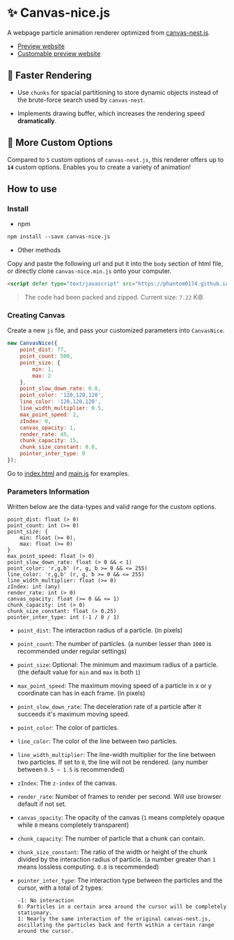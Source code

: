 # ✨ Canvas-nice.js

A webpage particle animation renderer optimized from [canvas-nest.js](https://github.com/hustcc/canvas-nest.js/).

- [Preview website](https://phantom0174.github.io/canvas-nice.js/)
- [Customable preview website](https://codepen.io/phantom0174/pen/OJoXWmJ)

## 💨 **Faster Rendering**

- Use `chunks` for spacial partitioning to store dynamic objects instead of the brute-force search used by `canvas-nest`.

- Implements drawing buffer, which increases the rendering speed **dramatically**.

## 🎨 **More Custom Options**

Compared to `5` custom options of `canvas-nest.js`, this renderer offers up to **`14`** custom options. Enables you to create a variety of animation!

## How to use

### Install

- npm

```markdown
npm install --save canvas-nice.js
```

- Other methods

Copy and paste the following url and put it into the `body` section of html file, or directly clone `canvas-nice.min.js` onto your computer.

```html
<script defer type="text/javascript" src="https://phantom0174.github.io/canvas-nice.js/canvas-nice.min.js"></script>
```

> The code had been packed and zipped. Current size: `7.22` KiB

### Creating Canvas

Create a new `js` file, and pass your customized parameters into `CanvasNice`.

```js
new CanvasNice({
    point_dist: 77,
    point_count: 500,
    point_size: {
        min: 1,
        max: 2
    },
    point_slow_down_rate: 0.8,
    point_color: '120,120,120',
    line_color: '120,120,120',
    line_width_multiplier: 0.5,
    max_point_speed: 2,
    zIndex: 0,
    canvas_opacity: 1,
    render_rate: 45,
    chunk_capacity: 15,
    chunk_size_constant: 0.8,
    pointer_inter_type: 0
});
```

Go to [index.html](https://github.com/phantom0174/canvas-nice.js/blob/master/index.html) and [main.js](https://github.com/phantom0174/canvas-nice.js/blob/master/main.js) for examples.

### Parameters Information

Written below are the data-types and valid range for the custom options.

```text
point_dist: float (> 0)
point_count: int (>= 0)
point_size: {
    min: float (>= 0),
    max: float (>= 0)
}
max_point_speed: float (> 0)
point_slow_down_rate: float (> 0 && < 1)
point_color: 'r,g,b' (r, g, b >= 0 && <= 255)
line_color: 'r,g,b' (r, g, b >= 0 && <= 255)
line_width_multiplier: float (>= 0)
zIndex: int (any)
render_rate: int (> 0)
canvas_opacity: float (>= 0 && <= 1)
chunk_capacity: int (> 0)
chunk_size_constant: float (> 0.25)
pointer_inter_type: int (-1 / 0 / 1)
```

- `point_dist`: The interaction radius of a particle. (in pixels)
- `point_count`: The number of particles. (a number lesser than `1000` is recommended under regular settings)
- `point_size`: Optional: The minimum and maximum radius of a particle. (the default value for `min` and `max` is both `1`)
- `max_point_speed`: The maximum moving speed of a particle in x or y coordinate can has in each frame. (in pixels)
- `point_slow_down_rate`: The deceleration rate of a particle after it succeeds it's maximum moving speed.
- `point_color`: The color of particles.
- `line_color`: The color of the line between two particles.
- `line_width_multiplier`: The line-width multiplier for the line between two particles. If set to `0`, the line will not be rendered. (any number between `0.5 ~ 1.5` is recommended)
- `zIndex`: The `z-index` of the canvas.
- `render_rate`: Number of frames to render per second. Will use browser default if not set.
- `canvas_opacity`: The opacity of the canvas (`1` means completely opaque while `0` means completely transparent)
- `chunk_capacity`: The number of particle that a chunk can contain.
- `chunk_size_constant`: The ratio of the width or height of the chunk divided by the interaction radius of particle. (a number greater than `1` means lossless computing. `0.8` is recommended)
- `pointer_inter_type`: The interaction type between the particles and the cursor, with a total of 2 types:

    ```text
    -1: No interaction
    0: Particles in a certain area around the cursor will be completely stationary.
    1: Nearly the same interaction of the original canvas-nest.js, oscillating the particles back and forth within a certain range around the cursor.
    ```
